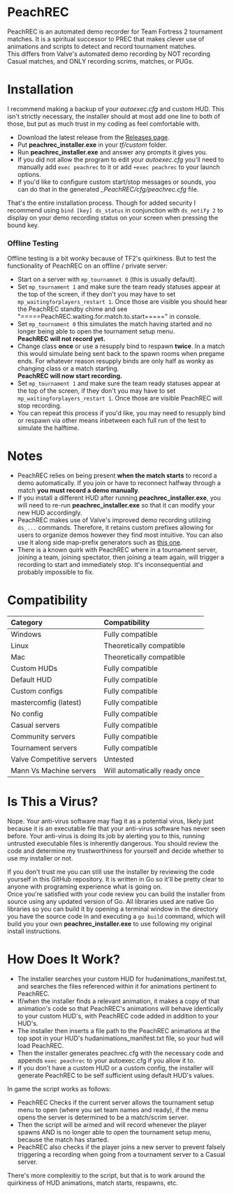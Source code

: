 # PeachREC
PeachREC is an automated demo recorder for Team Fortress 2 tournament matches. It is a spiritual successor to PREC that makes clever use of animations and scripts to detect and record tournament matches.  
This differs from Valve's automated demo recording by NOT recording Casual matches, and ONLY recording scrims, matches, or PUGs.

# Installation
I recommend making a backup of your *autoexec.cfg* and custom HUD. This isn't strictly necessary, the installer should at most add one line to both of those, but put as much trust in my coding as feel comfortable with.
- Download the latest release from the [Releases page](https://github.com/PapaPeach/PeachREC/releases).
- Put **peachrec_installer.exe** in your *tf/custom* folder.
- Run **peachrec_installer.exe** and answer any prompts it gives you.
- If you did not allow the program to edit your *autoexec.cfg* you'll need to manually add `exec peachrec` to it or add `+exec peachrec` to your launch options.
- If you'd like to configure custom start/stop messages or sounds, you can do that in the generated *_PeachREC/cfg/peachrec.cfg* file.

That's the entire installation process. Though for added security I recommend using `bind [key] ds_status` in conjunction with `ds_notify 2` to display on your demo recording status on your screen when pressing the bound key.

### Offline Testing
Offline testing is a bit wonky because of TF2's quirkiness. But to test the functionality of PeachREC on an offline / private server:
- Start on a server with `mp_tournamnet 0` (this is usually default).
- Set `mp_tournament 1` and make sure the team ready statuses appear at the top of the screen, if they don't you may have to set `mp_waitingforplayers_restart 1`. Once those are visible you should hear the PeachREC standby chime and see "=====PeachREC.waiting.for.match.to.start=====" in console.
- Set `mp_tournament 0` this simulates the match having started and no longer being able to open the tournament setup menu.  
**PeachREC will not record yet.**
- Change class **once** or use a resupply bind to respawn **twice**. In a match this would simulate being sent back to the spawn rooms when pregame ends. For whatever reason resupply binds are only half as wonky as changing class or a match starting.  
**PeachREC will now start recording.**
- Set `mp_tournament 1` and make sure the team ready statuses appear at the top of the screen, if they don't you may have to set `mp_waitingforplayers_restart 1`. Once those are visible PeachREC will stop recording.
- You can repeat this process if you'd like, you may need to resupply bind or respawn via other means inbetween each full run of the test to simulate the halftime.

# Notes
- PeachREC relies on being present **when the match starts** to record a demo automatically. If you join or have to reconnect halfway through a match **you must record a demo manually**.
- If you install a different HUD after running **peachrec_installer.exe**, you will need to re-run **peachrec_installer.exe** so that it can modify your new HUD accordingly.
- PeachREC makes use of Valve's improved demo recording utilizing `ds_...` commands. Therefore, it retains custom prefixes allowing for users to organize demos however they find most intuitive. You can also use it along side map-prefix generators such as [this one](https://www.teamfortress.tv/47180/demo-support-ds-prefix-on-any-map).
- There is a known quirk with PeachREC where in a tournament server, joining a team, joining spectator, then joining a team again, will trigger a recording to start and immediately stop. It's inconsequential and probably impossible to fix.

# Compatibility
| **Category** | **Compatibility** |
| :--- | :--- |
| Windows | Fully compatible |
| Linux | Theoretically compatible |
| Mac | Theoretically compatible |
| Custom HUDs | Fully compatible |
| Default HUD | Fully compatible |
| Custom configs | Fully compatible |
| mastercomfig (latest) | Fully compatible |
| No config | Fully compatible |
| Casual servers | Fully compatible |
| Community servers | Fully compatible |
| Tournament servers | Fully compatible |
| Valve Competitive servers | Untested |
| Mann Vs Machine servers | Will automatically ready once |

# Is This a Virus?
Nope. Your anti-virus software may flag it as a potential virus, likely just because it is an executable file that your anti-virus software has never seen before. Your anti-virus is doing its job by alerting you to this, running untrusted executable files is inherently dangerous. You should review the code and determine my trustworthiness for yourself and decide whether to use my installer or not.

If you don't trust me you can still use the installer by reviewing the code yourself in this GitHub repository. It is written in Go so it'll be pretty clear to anyone with programing experience what is going on.  
Once you're satisfied with your code review you can build the installer from source using any updated version of Go. All libraries used are native Go libraries so you can build it by opening a terminal window in the directory you have the source code in and executing a `go build` command, which will build you your own **peachrec_installer.exe** to use following my original install instructions.

# How Does It Work?
- The installer searches your custom HUD for hudanimations_manifest.txt, and searches the files referenced within it for animations pertinent to PeachREC.
- If/when the installer finds a relevant animation, it makes a copy of that animation's code so that PeachREC's animations will behave identically to your custom HUD's, with PeachREC code added in addition to your HUD's.
- The installer then inserts a file path to the PeachREC animations at the top spot in your HUD's hudanimations_manifest.txt file, so your hud will load PeachREC.
- Then the installer generates peachrec.cfg with the necessary code and appends `exec peachrec` to your autoexec.cfg if you allow it to.
- If you don't have a custom HUD or a custom config, the installer will generate PeachREC to be self sufficient using default HUD's values.

In game the script works as follows:
- PeachREC Checks if the current server allows the tournament setup menu to open (where you set team names and ready), if the menu opens the server is determined to be a match/scrim server.
- Then the script will be armed and will record whenever the player spawns AND is no longer able to open the tournament setup menu, because the match has started.
- PeachREC also checks if the player joins a new server to prevent falsely triggering a recording when going from a tournament server to a Casual server.

There's more complexitiy to the script, but that is to work around the quirkiness of HUD animations, match starts, respawns, etc.
